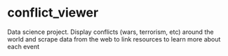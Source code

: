 # conflict_viewer
Data science project. Display conflicts (wars, terrorism, etc) around the world and scrape data from the web to link resources to learn more about each event
